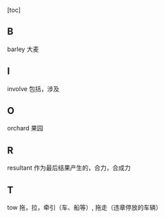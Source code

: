 [toc]








## B
barley 大麦

## I
involve 包括，涉及

## O
orchard 果园


## R
resultant 作为最后结果产生的，合力，合成力

## T
tow 拖，拉，牵引（车、船等）, 拖走（违章停放的车辆）












































































